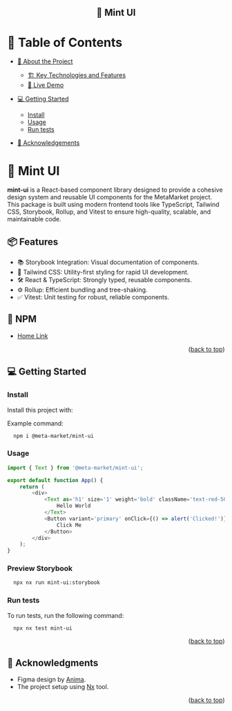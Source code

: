 <a name="readme-top"></a>

<div align="center">
  <h2>🌿 Mint UI</h2>

</div>

<!-- TABLE OF CONTENTS -->

# 📗 Table of Contents

- [📖 About the Project](#about-project)
  - [🏗️ Key Technologies and Features](#built-with)
  - [🚀 Live Demo](#live-demo)
- [💻 Getting Started](#getting-started)

  - [Install](#install)
  - [Usage](#usage)
  - [Run tests](#run-tests)

- [🙏 Acknowledgements](#acknowledgements)

<!-- PROJECT DESCRIPTION -->

# 📖 Mint UI <a name="about-project"></a>

**mint-ui** is a React-based component library designed to provide a cohesive design system and reusable UI components for the MetaMarket project. This package is built using modern frontend tools like TypeScript, Tailwind CSS, Storybook, Rollup, and Vitest to ensure high-quality, scalable, and maintainable code.

## 📦 Features <a name="built-with"></a>

- 📚 Storybook Integration: Visual documentation of components.
- 🎨 Tailwind CSS: Utility-first styling for rapid UI development.
- 🛠️ React & TypeScript: Strongly typed, reusable components.
- ⚙️ Rollup: Efficient bundling and tree-shaking.
- ✅ Vitest: Unit testing for robust, reliable components.

<!-- Features -->

<!-- LIVE DEMO -->

## 🚀 NPM <a name="live-demo"></a>

- [Home Link](https://www.npmjs.com/package/@meta-market/mint-ui)

<p align="right">(<a href="#readme-top">back to top</a>)</p>

<!-- GETTING STARTED -->

## 💻 Getting Started <a name="getting-started"></a>

### Install

Install this project with:

Example command:

```sh
  npm i @meta-market/mint-ui
```

### Usage

```javascript
import { Text } from '@meta-market/mint-ui';

export default function App() {
	return (
		<div>
			<Text as='h1' size='1' weight='bold' className='text-red-500'>
				Hello World
			</Text>
			<Button variant='primary' onClick={() => alert('Clicked!')}>
				Click Me
			</Button>
		</div>
	);
}
```

### Preview Storybook

```sh
  npx nx run mint-ui:storybook
```

### Run tests

To run tests, run the following command:

```sh
  npx nx test mint-ui
```

<p align="right">(<a href="#readme-top">back to top</a>)</p>

<!-- ACKNOWLEDGEMENTS -->

## 🙏 Acknowledgments <a name="acknowledgements"></a>

- Figma design by [Anima](https://www.figma.com/@anima).
- The project setup using [Nx](https://nx.dev/) tool.

<p align="right">(<a href="#readme-top">back to top</a>)</p>

